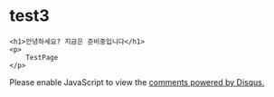# test3

<!doctype html>
<html>

<head>
	<title>
		SoMaOnline에 오신것을 환영합니다!
	</title>
	<meta charset="utf-8">
</head>
<body>
	
	<h1>안녕하세요? 지금은 준비중입니다</h1>
	<p>
		TestPage
	</p>
  
  <p>
  
 <div id="disqus_thread"></div>
<script>

/**
*  RECOMMENDED CONFIGURATION VARIABLES: EDIT AND UNCOMMENT THE SECTION BELOW TO INSERT DYNAMIC VALUES FROM YOUR PLATFORM OR CMS.
*  LEARN WHY DEFINING THESE VARIABLES IS IMPORTANT: https://disqus.com/admin/universalcode/#configuration-variables*/
/*
var disqus_config = function () {
this.page.url = PAGE_URL;  // Replace PAGE_URL with your page's canonical URL variable
this.page.identifier = PAGE_IDENTIFIER; // Replace PAGE_IDENTIFIER with your page's unique identifier variable
};
*/
(function() { // DON'T EDIT BELOW THIS LINE
var d = document, s = d.createElement('script');
s.src = 'https://somaonline.disqus.com/embed.js';
s.setAttribute('data-timestamp', +new Date());
(d.head || d.body).appendChild(s);
})();
</script>
<noscript>Please enable JavaScript to view the <a href="https://disqus.com/?ref_noscript">comments powered by Disqus.</a></noscript>
 
 
  
  </p>
  

</body>
</html>
